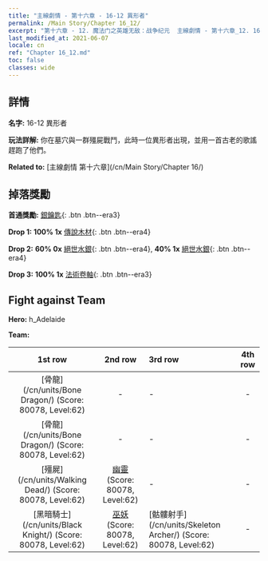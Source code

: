 ```yaml
---
title: "主線劇情 - 第十六章 - 16-12 異形者"
permalink: /Main Story/Chapter 16_12/
excerpt: "第十六章 - 12. 魔法门之英雄无敌：战争纪元  主線劇情 - 第十六章_12. 16-12 異形者"
last_modified_at: 2021-06-07
locale: cn
ref: "Chapter 16_12.md"
toc: false
classes: wide
---
```


## 詳情

 **名字:** 16-12 異形者

 **玩法詳解:** 你在墓穴與一群殭屍戰鬥，此時一位異形者出現，並用一首古老的歌謠趕跑了他們。

 **Related to:** [主線劇情 第十六章](/cn/Main Story/Chapter 16/)

## 掉落獎勵

 **首通獎勵:** [銀鑰匙](/cn/Items/con_693/){: .btn .btn--era3}

 **Drop 1:** **100% 1x** [傳說木材](/cn/Items/mat_55/){: .btn .btn--era4}

 **Drop 2:** **60% 0x** [絕世水銀](/cn/Items/mat_49/){: .btn .btn--era4}, **40% 1x** [絕世水銀](/cn/Items/mat_49/){: .btn .btn--era4}

 **Drop 3:** **100% 1x** [法術卷軸](/cn/Items/con_694/){: .btn .btn--era3}


## Fight against Team
 **Hero:** h_Adelaide

 **Team:**


  | 1st row | 2nd row | 3rd row | 4th row |
  |:----:|:----:|:----|:----:|
  | [骨龍](/cn/units/Bone Dragon/) (Score: 80078, Level:62)  | - | - | - |
  | [骨龍](/cn/units/Bone Dragon/) (Score: 80078, Level:62)  | - | - | - |
  | [殭屍](/cn/units/Walking Dead/) (Score: 80078, Level:62)  | [幽靈](/cn/units/Wight/) (Score: 80078, Level:62)  | - | - |
  | [黑暗騎士](/cn/units/Black Knight/) (Score: 80078, Level:62)  | [巫妖](/cn/units/Lich/) (Score: 80078, Level:62)  | [骷髏射手](/cn/units/Skeleton Archer/) (Score: 80078, Level:62)  | - |



